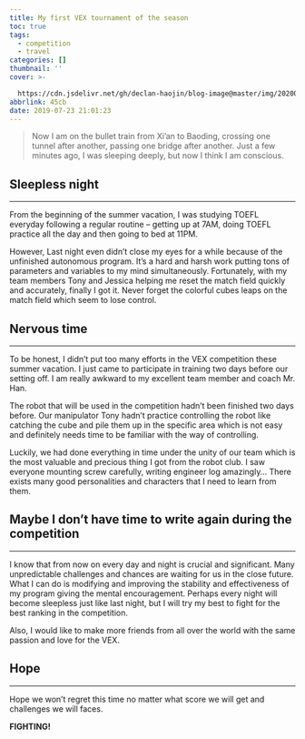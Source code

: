 ```yaml
---
title: My first VEX tournament of the season
toc: true
tags:
  - competition
  - travel
categories: []
thumbnail: ''
cover: >-

  https://cdn.jsdelivr.net/gh/declan-haojin/blog-image@master/img/20200615010952.png
abbrlink: 45cb
date: 2019-07-23 21:01:23
---
```


> Now I am on the bullet train from Xi’an to Baoding, crossing one tunnel after another, passing one bridge after another. Just a few minutes ago, I was sleeping deeply, but now I think I am conscious.

## Sleepless night

------

From the beginning of the summer vacation, I was studying TOEFL everyday following a regular routine – getting up at 7AM, doing TOEFL practice all the day and then going to bed at 11PM.

However, Last night even didn’t close my eyes for a while because of the unfinished autonomous program. It’s a hard and harsh work putting tons of parameters and variables to my mind simultaneously. Fortunately, with my team members Tony and Jessica helping me reset the match field quickly and accurately, finally I got it. Never forget the colorful cubes leaps on the match field which seem to lose control.

## Nervous time

------

To be honest, I didn’t put too many efforts in the VEX competition these summer vacation. I just came to participate in training two days before our setting off. I am really awkward to my excellent team member and coach Mr. Han.

The robot that will be used in the competition hadn’t been finished two days before. Our manipulator Tony hadn’t practice controlling the robot like catching the cube and pile them up in the specific area which is not easy and definitely needs time to be familiar with the way of controlling.

Luckily, we had done everything in time under the unity of our team which is the most valuable and precious thing I got from the robot club. I saw everyone mounting screw carefully, writing engineer log amazingly… There exists many good personalities and characters that I need to learn from them.

<!--more-->

## Maybe I don’t have time to write again during the competition

------

I know that from now on every day and night is crucial and significant. Many unpredictable challenges and chances are waiting for us in the close future. What I can do is modifying and improving the stability and effectiveness of my program giving the mental encouragement. Perhaps every night will become sleepless just like last night, but I will try my best to fight for the best ranking in the competition.

Also, I would like to make more friends from all over the world with the same passion and love for the VEX.

## Hope

------

Hope we won’t regret this time no matter what score we will get and challenges we will faces.

**FIGHTING!**